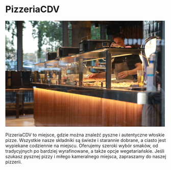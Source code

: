 
# PizzeriaCDV

<img src = "img/pizzeria-g77bdf51be_1920.jpg" width = 500>

PizzeriaCDV to miejsce, gdzie można znaleźć pyszne i autentyczne włoskie pizze. Wszystkie nasze składniki są świeże i starannie dobrane, a ciasto jest wypiekane codziennie na miejscu. Oferujemy szeroki wybór smaków, od tradycyjnych po bardziej wyrafinowane, a także opcje wegetariańskie. Jeśli szukasz pysznej pizzy i miłego kameralnego miejsca, zapraszamy do naszej pizzerii.
